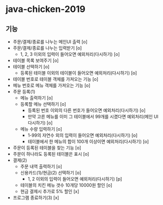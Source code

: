 # java-chicken-2019

## 기능
- 주문/결제/종료를 나누는 메인UI 출력 [o]
- 주문/결제/종료를 나누는 입력받기 [o]
    - 1, 2, 3 이외의 입력이 들어오면 예외처리(다시하기) [o]
- 테이블 목록 보여주기 [o]
- 테이블 선택하기 [o]
    - 등록된 테이블 이외의 테이블이 들어오면 예외처리(다시하기) [o]
- 테이블 번호로 테이블 객체를 가져오는 기능 [o]
- 메뉴 번호로 메뉴 객체를 가져오는 기능 [o]
- 주문 등록(1)
    - 메뉴 출력하기 [o]
    - 등록할 메뉴 선택하기 [o]
        - 등록된 번호 이외의 다른 번호가 들어오면 예외처리(다시하기) [o]
        - 만약 고른 메뉴를 이미 그 테이블에서 99개를 시켰다면 예외처리(메인 UI 다시하기) [o]
    - 메뉴 수량 입력하기 [o]
        - 1-99의 자연수 외의 입력이 들어오면 예외처리(다시하기) [o]
        - 테이블에서 한 메뉴의 합이 100개 이상이면 예외처리(다시하기) [o]
- 주문이 등록된 테이블을 찾는 기능 [o]
- 주문이 하나라도 등록된 테이블은 표시 [o]
- 결제(2)
    - 주문 내역 출력하기 [o]
    - 신용카드(1)/현금(2) 선택하기 [o]
        - 1, 2 이외의 입력이 들어오면 예외처리(다시하기) [p]
    - 테이블의 치킨 메뉴 갯수 10개당 10000원 할인 [o]
    - 현금 결제시 추가로 5% 할인 [x]
- 프로그램 종료하기(3) [x]
    
